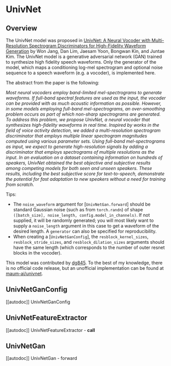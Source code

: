 <!--Copyright 2022 The HuggingFace Team. All rights reserved.

Licensed under the Apache License, Version 2.0 (the "License"); you may not use this file except in compliance with
the License. You may obtain a copy of the License at

http://www.apache.org/licenses/LICENSE-2.0

Unless required by applicable law or agreed to in writing, software distributed under the License is distributed on
an "AS IS" BASIS, WITHOUT WARRANTIES OR CONDITIONS OF ANY KIND, either express or implied. See the License for the
specific language governing permissions and limitations under the License.

⚠️ Note that this file is in Markdown but contain specific syntax for our doc-builder (similar to MDX) that may not be
rendered properly in your Markdown viewer.

-->

# UnivNet

## Overview

The UnivNet model was proposed in [UnivNet: A Neural Vocoder with Multi-Resolution Spectrogram Discriminators for High-Fidelity Waveform Generation](https://arxiv.org/abs/2106.07889) by Won Jang, Dan Lim, Jaesam Yoon, Bongwan Kin, and Juntae Kim.
The UnivNet model is a generative adversarial network (GAN) trained to synthesize high fidelity speech waveforms. Only the generator of the model, which maps a conditioning log-mel spectrogram and optional noise sequence to a speech waveform (e.g. a vocoder), is implemented here.

The abstract from the paper is the following:

*Most neural vocoders employ band-limited mel-spectrograms to generate waveforms. If full-band spectral features are used as the input, the vocoder can be provided with as much acoustic information as possible. However, in some models employing full-band mel-spectrograms, an over-smoothing problem occurs as part of which non-sharp spectrograms are generated. To address this problem, we propose UnivNet, a neural vocoder that synthesizes high-fidelity waveforms in real time. Inspired by works in the field of voice activity detection, we added a multi-resolution spectrogram discriminator that employs multiple linear spectrogram magnitudes computed using various parameter sets. Using full-band mel-spectrograms as input, we expect to generate high-resolution signals by adding a discriminator that employs spectrograms of multiple resolutions as the input. In an evaluation on a dataset containing information on hundreds of speakers, UnivNet obtained the best objective and subjective results among competing models for both seen and unseen speakers. These results, including the best subjective score for text-to-speech, demonstrate the potential for fast adaptation to new speakers without a need for training from scratch.*

Tips:

- The `noise_waveform` argument for [`UnivNetGan.forward`] should be standard Gaussian noise (such as from `torch.randn`) of shape `([batch_size], noise_length, config.model_in_channels)`. If not supplied, it will be randomly generated; you will most likely want to supply a `noise_length` argument in this case to get a waveform of the desired length. A `generator` can also be specified for reproducibility.
- When creating a [`UnivNetGanConfig`], the `resblock_kernel_sizes`, `resblock_stride_sizes`, and `resblock_dilation_sizes` arguments should have the same length (which corresponds to the number of outer resnet blocks in the vocoder).

This model was contributed by [dg845](https://huggingface.co/dg845).
To the best of my knowledge, there is no official code release, but an unofficial implementation can be found at [maum-ai/univnet](https://github.com/maum-ai/univnet).


## UnivNetGanConfig

[[autodoc]] UnivNetGanConfig

## UnivNetFeatureExtractor

[[autodoc]] UnivNetFeatureExtractor
    - __call__

## UnivNetGan

[[autodoc]] UnivNetGan
    - forward
